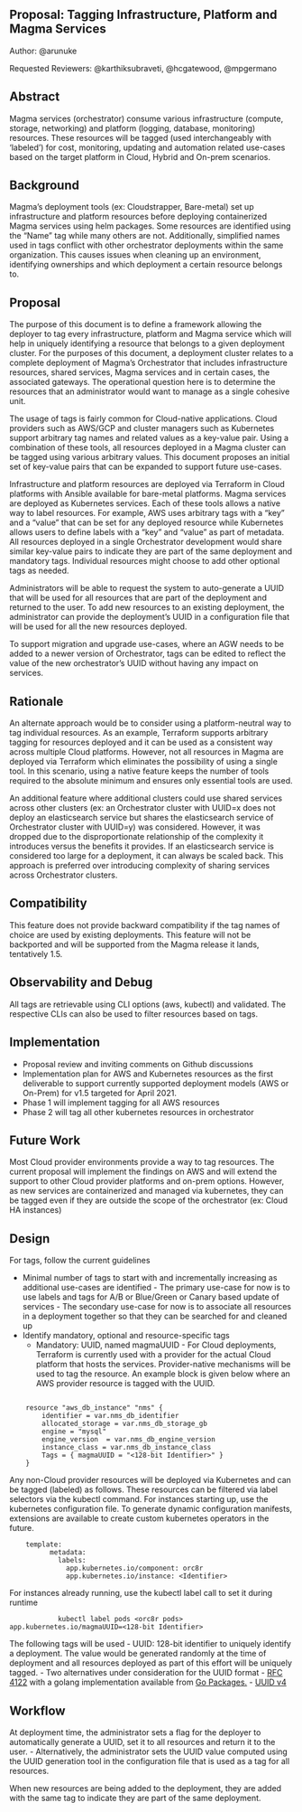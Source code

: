 ---
---

## Proposal: Tagging Infrastructure, Platform and Magma Services 

Author:  @arunuke

Requested Reviewers:  @karthiksubraveti, @hcgatewood, @mpgermano


## Abstract

Magma services (orchestrator) consume various infrastructure (compute, storage, networking) and platform (logging, database, monitoring) resources. These resources will be tagged (used interchangeably with ‘labeled’) for cost, monitoring, updating and automation related use-cases based on the target platform in Cloud, Hybrid and On-prem scenarios.


## Background

Magma’s deployment tools (ex: Cloudstrapper, Bare-metal) set up infrastructure and platform resources before deploying containerized Magma services using helm packages. Some resources are identified using the “Name” tag while many others are not. Additionally, simplified names used in tags conflict with other orchestrator deployments within the same organization. This causes issues when cleaning up an environment, identifying ownerships and which deployment a certain resource belongs to.


## Proposal

The purpose of this document is to define a framework allowing the deployer to tag every infrastructure, platform and Magma service which will help in uniquely identifying a resource that belongs to a given deployment cluster. For the purposes of this document, a deployment cluster relates to a complete deployment of Magma’s Orchestrator that includes infrastructure resources, shared services, Magma services and in certain cases, the associated gateways. The operational question here is to determine the resources that an administrator would want to manage as a single cohesive unit. 

The usage of tags is fairly common for Cloud-native applications. Cloud providers such as AWS/GCP and cluster managers such as Kubernetes support arbitrary tag names and related values as a key-value pair. Using a combination of these tools, all resources deployed in a Magma cluster can be tagged using various arbitrary values. This document proposes an initial set of key-value pairs that can be expanded to support future use-cases. 

Infrastructure and platform resources are deployed via Terraform in Cloud platforms with Ansible available for bare-metal platforms. Magma services are deployed as Kubernetes services. Each of these tools allows a native way to label resources. For example, AWS uses arbitrary tags with a “key” and a “value” that can be set for any deployed resource while Kubernetes allows users to define labels with a “key” and “value” as part of metadata. All resources deployed in a single Orchestrator development would share similar key-value pairs to indicate they are part of the same deployment and mandatory tags. Individual resources might choose to add other optional tags as needed.

Administrators will be able to request the system to auto-generate a UUID that will be used for all resources that are part of the deployment and returned to the user. To add new resources to an existing deployment, the administrator can provide the deployment’s UUID in a configuration file that will be used for all the new resources deployed.

To support migration and upgrade use-cases, where an AGW needs to be added to a newer version of Orchestrator, tags can be edited to reflect the value of the new orchestrator’s UUID without having any impact on services.


## Rationale

An alternate approach would be to consider using a platform-neutral way to tag individual resources. As an example, Terraform supports arbitrary tagging for resources deployed and it can be used as a consistent way across multiple Cloud platforms. However, not all resources in Magma are deployed via Terraform which eliminates the possibility of using a single tool. In this scenario, using a native feature keeps the number of tools required to the absolute minimum and ensures only essential tools are used.

An additional feature where additional clusters could use shared services across other clusters (ex: an Orchestrator cluster with UUID=x does not deploy an elasticsearch service but shares the elasticsearch service of Orchestrator cluster with UUID=y) was considered. However, it was dropped due to the disproportionate relationship of the complexity it introduces versus the benefits it provides. If an elasticsearch service is considered too large for a deployment, it can always be scaled back. This approach is preferred over introducing complexity of sharing services across Orchestrator clusters.


## Compatibility

This feature does not provide backward compatibility if the tag names of choice are used by existing deployments. This feature will not be backported and will be supported from the Magma release it lands, tentatively 1.5.


## Observability and Debug

All tags are retrievable using CLI options (aws, kubectl) and validated. The respective CLIs can also be used to filter resources based on tags.


## Implementation



-  Proposal review and inviting comments on Github discussions
-  Implementation plan for AWS and Kubernetes resources as the first deliverable to support currently supported deployment models (AWS or
On-Prem) for v1.5 targeted for April 2021.
-  Phase 1 will implement tagging for all AWS resources
-  Phase 2 will tag all other kubernetes resources in orchestrator


## Future Work


Most Cloud provider environments provide a way to tag resources. The current proposal will implement the findings on AWS and will extend the support to other Cloud provider platforms and on-prem options. However, as new services are containerized and managed via kubernetes, they can be tagged even if they are outside the scope of the orchestrator (ex: Cloud HA instances)


## Design



For tags, follow the current guidelines
  -   Minimal number of tags to start with and incrementally increasing as additional use-cases are identified
  	-   The primary use-case for now is to use labels and tags for A/B or Blue/Green or Canary based update of services
  	-   The secondary use-case for now is to associate all resources in a deployment together so that they can be searched for and cleaned up
  -   Identify mandatory, optional and resource-specific tags 
	  -   Mandatory: UUID, named magmaUUID
    -   For Cloud deployments, Terraform is currently used with a provider for the actual Cloud platform that hosts the services. Provider-native mechanisms will be used to tag the resource. An example block is given below where an AWS provider resource is tagged with the UUID.

```

	resource "aws_db_instance" "nms" { 
		identifier = var.nms_db_identifier 
		allocated_storage = var.nms_db_storage_gb 
		engine = "mysql" 
		engine_version  = var.nms_db_engine_version
		instance_class = var.nms_db_instance_class
  		Tags = { magmaUUID = "<128-bit Identifier>" } 
	} 
```


Any non-Cloud provider resources will be deployed via Kubernetes and can be tagged (labeled) as follows. These resources can be filtered via label selectors via the kubectl command. For instances starting up, use the kubernetes configuration file. To generate dynamic configuration manifests, extensions are available to create custom kubernetes operators in the future.

``` 
	template: 
          metadata:
            labels:
              app.kubernetes.io/component: orc8r
              app.kubernetes.io/instance: <Identifier>
```


For instances already running, use the kubectl label call to set it during runtime

```
            kubectl label pods <orc8r pods> app.kubernetes.io/magmaUUID=<128-bit Identifier>
```

The following tags will be used 
    -   UUID: 128-bit identifier to uniquely identify a deployment. The value would be generated randomly at the time of deployment and all resources deployed as part of this effort will be uniquely tagged. 
    -   Two alternatives under consideration for the UUID format
	-   [RFC 4122](https://tools.ietf.org/html/rfc4122) with a golang implementation available from [Go Packages.](https://github.com/google/uuid)
	-   [UUID v4](https://en.wikipedia.org/wiki/Universally_unique_identifier#Version_4_(random))

             

##   Workflow

At deployment time, the administrator sets a flag for the deployer to automatically generate a UUID, set it to all resources and return it to
the user.
    -   Alternatively, the administrator sets the UUID value computed using the UUID generation tool in the configuration file that is used as a tag for all resources.

When new resources are being added to the deployment, they are added with the same tag to indicate they are part of the same deployment.
